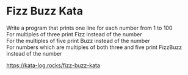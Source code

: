 # Fizz Buzz Kata

Write a program that prints one line for each number from 1 to 100  
For multiples of three print Fizz instead of the number  
For the multiples of five print Buzz instead of the number  
For numbers which are multiples of both three and five print FizzBuzz instead of the number  

https://kata-log.rocks/fizz-buzz-kata
